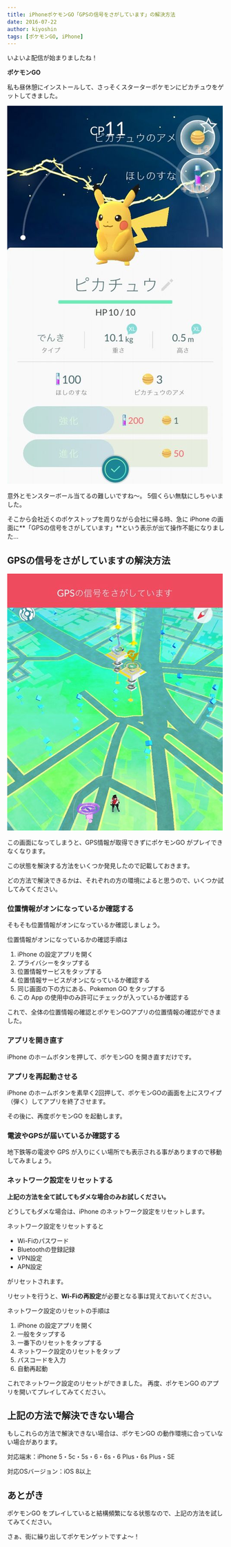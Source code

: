 ```yaml
---
title: iPhoneポケモンGO「GPSの信号をさがしています」の解決方法
date: 2016-07-22
author: kiyoshin
tags: [ポケモンGO, iPhone]
---
```


いよいよ配信が始まりましたね！

**ポケモンGO**

私も昼休憩にインストールして、さっそくスターターポケモンにピカチュウをゲットしてきました。

![pokemongo01](images/pokemon-go-gps-error-1.jpg)

意外とモンスターボール当てるの難しいですね～。
5個くらい無駄にしちゃいました。

そこから会社近くのポケストップを周りながら会社に帰る時、急に iPhone の画面に**「GPSの信号をさがしています」**という表示が出て操作不能になりました…

## GPSの信号をさがしていますの解決方法

![pokemongo02](images/pokemon-go-gps-error-2.jpg)

この画面になってしまうと、GPS情報が取得できずにポケモンGO がプレイできなくなります。

この状態を解決する方法をいくつか発見したので記載しておきます。

どの方法で解決できるかは、それぞれの方の環境によると思うので、いくつか試してみてください。

### 位置情報がオンになっているか確認する

そもそも位置情報がオンになっているか確認しましょう。

位置情報がオンになっているかの確認手順は

1. iPhone の設定アプリを開く
2. プライバシーをタップする
3. 位置情報サービスをタップする
4. 位置情報サービスがオンになっているか確認する
5. 同じ画面の下の方にある、Pokemon GO をタップする
6. この App の使用中のみ許可にチェックが入っているか確認する

これで、全体の位置情報の確認とポケモンGOアプリの位置情報の確認ができました。

### アプリを開き直す

iPhone のホームボタンを押して、ポケモンGO を開き直すだけです。

### アプリを再起動させる

iPhone のホームボタンを素早く2回押して、ポケモンGOの画面を上にスワイプ（弾く）してアプリを終了させます。

その後に、再度ポケモンGO を起動します。

### 電波やGPSが届いているか確認する

地下鉄等の電波や GPS が入りにくい場所でも表示される事がありますので移動してみましょう。

### ネットワーク設定をリセットする

**上記の方法を全て試してもダメな場合のみお試しください。**

どうしてもダメな場合は、iPhone のネットワーク設定をリセットします。

ネットワーク設定をリセットすると

* Wi-Fiのパスワード
* Bluetoothの登録記録
* VPN設定
* APN設定

がリセットされます。

リセットを行うと、**Wi-Fiの再設定**が必要となる事は覚えておいてください。

ネットワーク設定のリセットの手順は

1. iPhone の設定アプリを開く
2. 一般をタップする
3. 一番下のリセットをタップする
4. ネットワーク設定のリセットをタップ
5. パスコードを入力
6. 自動再起動

これでネットワーク設定のリセットができました。
再度、ポケモンGO のアプリを開いてプレイしてみてください。

## 上記の方法で解決できない場合

もしこれらの方法で解決できない場合は、ポケモンGO の動作環境に合っていない場合があります。

対応端末：iPhone 5・5c・5s・6・6s・6 Plus・6s Plus・SE

対応OSバージョン：iOS 8以上

## あとがき

ポケモンGO をプレイしていると結構頻繁になる状態なので、上記の方法を試してみてください。

さぁ、街に繰り出してポケモンゲットですよ～！
